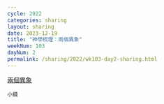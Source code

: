 ```yaml
---
cycle: 2022
categories: sharing
layout: sharing
date: 2023-12-19
title: "神學梳理：兩個異象"
weekNum: 103
dayNum: 2
permalink: /sharing/2022/wk103-day2-sharing.html
---
```


[兩個異象](https://eccseattle.github.io/media/sharing/2022/wk103/2023-12-19-bin.m4a)

`小錢`